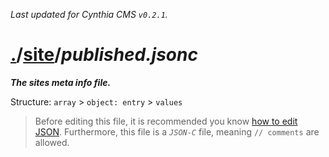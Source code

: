 _Last updated for Cynthia CMS `v0.2.1`._

# [.](/p/files/)/[site](/p/files.site)/_published.jsonc_

_**The sites meta info file.**_

Structure: `array` > `object: entry` > `values`

<font style="color: red">

> Before editing this file, it is recommended you know [how to edit JSON](https://www.w3schools.com/js/js_json_intro.asp). Furthermore, this file is a _`JSON-C`_ file, meaning `// comments` are allowed.

</font>

